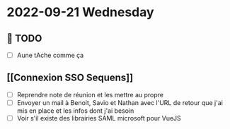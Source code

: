 # 2022-09-21 Wednesday

## 📆 TODO
- [ ] Aune tAche comme ça

## [[Connexion SSO Sequens]]
- [ ] Reprendre note de réunion et les mettre au propre
- [ ] Envoyer un mail à Benoit, Savio et Nathan avec l'URL de  retour que j'ai mis en place et les infos dont j'ai besoin
- [ ] Voir s'il existe des librairies SAML microsoft pour VueJS 